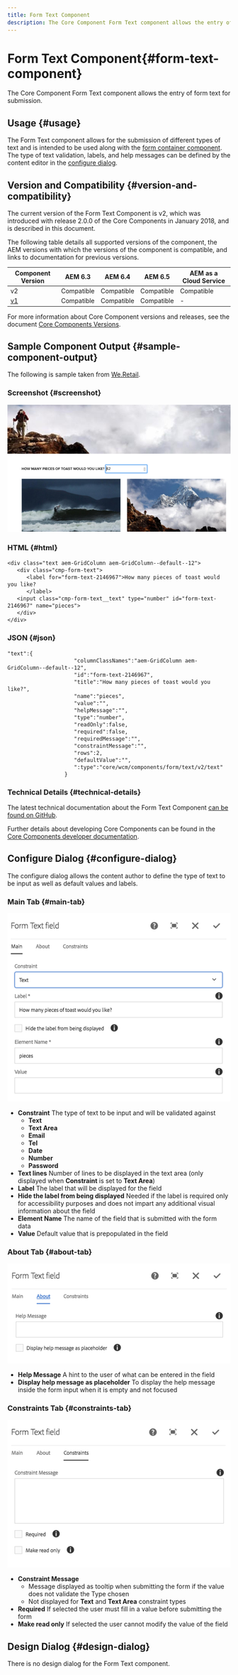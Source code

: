 ```yaml
---
title: Form Text Component
description: The Core Component Form Text component allows the entry of form text for submission.
---
```


# Form Text Component{#form-text-component}

The Core Component Form Text component allows the entry of form text for submission.

## Usage {#usage}

The Form Text component allows for the submission of different types of text and is intended to be used along with the [form container component](form-container.md). The type of text validation, labels, and help messages can be defined by the content editor in the [configure dialog](#configure-dialog).

## Version and Compatibility {#version-and-compatibility}

The current version of the Form Text Component is v2, which was introduced with release 2.0.0 of the Core Components in January 2018, and is described in this document.

The following table details all supported versions of the component, the AEM versions with which the versions of the component is compatible, and links to documentation for previous versions.

|Component Version|AEM 6.3|AEM 6.4|AEM 6.5|AEM as a Cloud Service|
|--- |--- |--- |--- |---|
|v2|Compatible|Compatible|Compatible|Compatible|
|[v1](/help/components/v1/form-text-v1.md)|Compatible|Compatible|Compatible|-|

For more information about Core Component versions and releases, see the document [Core Components Versions](/help/versions.md).

## Sample Component Output {#sample-component-output}

The following is sample taken from [We.Retail](https://docs.adobe.com/content/help/en/experience-manager-65/developing/bestpractices/we-retail/we-retail.html).

### Screenshot {#screenshot}

![](/help/assets/chlimage_1-22.png)

### HTML {#html}

```
<div class="text aem-GridColumn aem-GridColumn--default--12">
   <div class="cmp-form-text">
      <label for="form-text-2146967">How many pieces of toast would you like?
      </label>
   <input class="cmp-form-text__text" type="number" id="form-text-2146967" name="pieces">
   </div>
</div>
```

### JSON {#json}

```
"text":{  
                     "columnClassNames":"aem-GridColumn aem-GridColumn--default--12",
                     "id":"form-text-2146967",
                     "title":"How many pieces of toast would you like?",
                     "name":"pieces",
                     "value":"",
                     "helpMessage":"",
                     "type":"number",
                     "readOnly":false,
                     "required":false,
                     "requiredMessage":"",
                     "constraintMessage":"",
                     "rows":2,
                     "defaultValue":"",
                     ":type":"core/wcm/components/form/text/v2/text"
                  }
```

### Technical Details {#technical-details}

The latest technical documentation about the Form Text Component [can be found on GitHub](https://adobe.com/go/aem_cmp_tech_form_text_v2).

Further details about developing Core Components can be found in the [Core Components developer documentation](/help/developing/overview.md).

## Configure Dialog {#configure-dialog}

The configure dialog allows the content author to define the type of text to be input as well as default values and labels.

### Main Tab {#main-tab}

![](/help/assets/chlimage_1-23.png)

* **Constraint**
  The type of text to be input and will be validated against
  * **Text**
  * **Text Area**
  * **Email**
  * **Tel**
  * **Date**
  * **Number**
  * **Password**
* **Text lines**
  Number of lines to be displayed in the text area (only displayed when **Constraint** is set to **Text Area**)
* **Label**
  The label that will be displayed for the field
* **Hide the label from being displayed**
  Needed if the label is required only for accessibility purposes and does not impart any additional visual information about the field
* **Element Name**
  The name of the field that is submitted with the form data
* **Value**
  Default value that is prepopulated in the field

### About Tab {#about-tab}

![](/help/assets/chlimage_1-24.png)

* **Help Message**
  A hint to the user of what can be entered in the field
* **Display help message as placeholder**
  To display the help message inside the form input when it is empty and not focused

### Constraints Tab {#constraints-tab}

![](/help/assets/chlimage_1-25.png)

* **Constraint Message**
  * Message displayed as tooltip when submitting the form if the value does not validate the Type chosen
  * Not displayed for **Text** and **Text Area** constraint types
* **Required**
  If selected the user must fill in a value before submitting the form
* **Make read only**
  If selected the user cannot modify the value of the field

## Design Dialog {#design-dialog}

There is no design dialog for the Form Text component.
